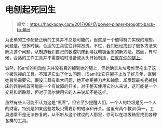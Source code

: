 # 电刨起死回生

> 原文：<https://hackaday.com/2017/08/17/power-planer-brought-back-to-life/>

为正确的工作配备正确的工具并不总是可能的，但这是一个值得努力实现的理想。问题是，很多时候，合适的工具往往非常昂贵。不过，我们已经找到了很多方法来解决这个问题，从制造我们自己的数控机床到寻找电镀金属的新方法。然而，有时候，合适的工作工具并不需要临时准备或从头开始制造，[它就在你的腿上](https://incompleteattentionspan.blogspot.com.au/2017/08/salvaged-metabo-ho-0882-planer-it-lives.html)。

诚然，[Sam]的电动刨床并没有真的掉到她的腿上，但她确实从垃圾堆里拖出了这个被忽视的工具。不知道它出了什么问题，[Sam]让它在架子上放了好几年，直到她最终需要它。假设工具有重大问题，她开始更换刀片和轴承，却发现最初扔掉刨床的罪魁祸首可能是一个有故障的开关。对于整天使用它的人来说，这可能是一个交易和断路器，但对于偶尔使用它的人来说却不是这样。

虽然有些人可能不认为这是“黑客”，但它至少提醒人们，一个人的垃圾是另一个人的财富，特别是如果这些垃圾只需要新的轴承和开关。这里有两个教训:第一，工具通常不是无法修复的，从不听从这个建议的人那里，你可以在垃圾箱里找到各种各样的工具。